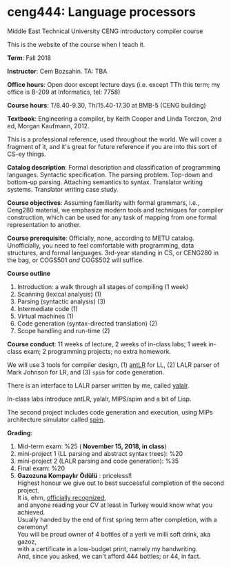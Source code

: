 # ceng444: Language processors
Middle East Technical University CENG introductory compiler course

This is the website of the course when I teach it. 

<b>Term</b>: Fall 2018

<b>Instructor</b>: Cem Bozsahin.  TA: TBA

<b>Office hours</b>: Open door except lecture days (i.e. except TTh this term; my office is B-209 at Informatics, tel: 7758)

<b>Course hours</b>: T/8.40-9.30, Th/15.40-17.30 at BMB-5 (CENG building)

<b>Textbook</b>:
Engineering a compiler</b>, by Keith Cooper and Linda Torczon, 2nd ed,
Morgan Kaufmann, 2012.

This is a professional reference, used throughout the world. We will cover a fragment of it,
and it's great for future reference if you are into this sort of CS-ey things.

<b>Catalog description</b>: Formal description and classification of programming languages. Syntactic specification. The parsing problem. Top-down and bottom-up parsing. Attaching semantics to syntax. Translator writing systems. Translator writing case study.

<b>Course objectives</b>: Assuming familiarity with formal grammars, i.e., Ceng280 material, we emphasize modern tools and techniques for compiler construction, which can be used for any task of mapping from one formal representation to another.

<b>Course prerequisite</b>: Officially, none, according to METU catalog. Unofficially, you need to feel comfortable with
 programming, data structures, and formal languages. 3rd-year standing in CS, or CENG280 in the bag, or
 COGS501 *and* COGS502 will suffice.

<b>Course outline</b>

<ol>
<li> Introduction: a walk through all stages of compiling (1 week)
<li> Scanning (lexical analysis) (1)
<li> Parsing (syntactic analysis) (3)
<li> Intermediate code (1)
<li> Virtual machines (1)
<li> Code generation (syntax-directed translation) (2)
<li> Scope handling and run-time (2)
</ol>

<b>Course conduct</b>: 11 weeks of lecture, 2 weeks of in-class labs; 1 week in-class exam; 2 programming projects; no extra homework.

<p>We will use 3 tools for compiler design, (1) <a href="https://github.com/antlr/antlr4">antLR</a>
 for LL, (2) LALR parser of Mark Johnson for LR, and (3) <code>spim</code>  for code generation.
 
<p>
There is an interface to LALR parser written by me, called <a href="https://github.com/bozsahin/yalalr">yalalr</a>.
 
<p>In-class labs introduce antLR, yalalr, MIPS/spim and  a bit of Lisp.

<p> The second project includes code generation and execution, using
MIPs architecture simulator called <a href="http://spimsimulator.sourceforge.net/">spim</a>.

<b>Grading</b>:
<ol>
 <li> Mid-term exam: %25 (<b> November 15, 2018, in class</b>)
<li> mini-project 1 (LL parsing and abstract syntax trees): %20
<li> mini-project 2 (LALR parsing and code generation): %35
<li> Final exam: %20
 <li><b>Gazozuna Kompaylır Ödülü</b> : priceless!!
  <br> Highest honour we give out to best successful completion of the second project.
  <br> It is, ehm, <a href="https://www.linkedin.com/in/merihakar">officially recognized</a>, 
  <br> and anyone reading your CV at least in Turkey would know what you achieved.
  <br>Usually handed by the end of first spring term after completion, with a ceremony!
  <br>You will be proud owner of 4 bottles of a yerli ve milli soft drink, aka gazoz,
  <br>with a certificate in a low-budget print, namely my handwriting.
  <br> And, since you asked, we can't afford 444 bottles; or 44, in fact.
</ol>
